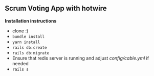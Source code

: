 ## Scrum Voting App with hotwire

**Installation instructions**

- clone :)
- `bundle install`
- `yarn install`
- `rails db:create`
- `rails db:migrate`
- Ensure that redis server is running and adjust _config/cable.yml_ if needed
- `rails s`